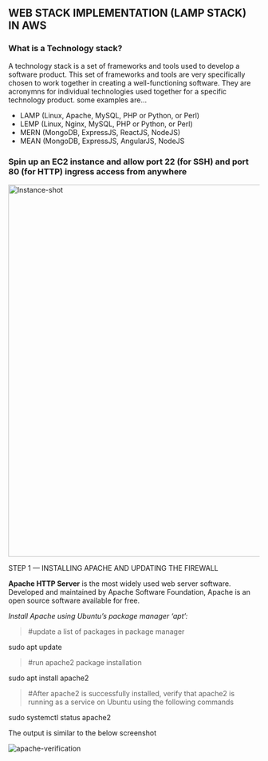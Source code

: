 ## WEB STACK IMPLEMENTATION (LAMP STACK) IN AWS

### What is a Technology stack?
A technology stack is a set of frameworks and tools used to develop a software product. This set of frameworks and tools are very specifically chosen to work together in creating a well-functioning software. They are acronymns for individual technologies used together for a specific technology product. some examples are…

- LAMP (Linux, Apache, MySQL, PHP or Python, or Perl)
- LEMP (Linux, Nginx, MySQL, PHP or Python, or Perl)
- MERN (MongoDB, ExpressJS, ReactJS, NodeJS)
- MEAN (MongoDB, ExpressJS, AngularJS, NodeJS

### Spin up an EC2 instance and allow port 22 (for SSH) and port 80 (for HTTP) ingress access from anywhere
<img width="745" alt="Instance-shot" src="https://user-images.githubusercontent.com/40571508/135457594-8972241d-73b4-4894-ae57-97649b0e6910.PNG">

STEP 1 — INSTALLING APACHE AND UPDATING THE FIREWALL

**Apache HTTP Server** is the most widely used web server software. Developed and maintained by Apache Software Foundation, Apache is an open source software available for free.

*Install Apache using Ubuntu’s package manager ‘apt’:*

>#update a list of packages in package manager

sudo apt update

>#run apache2 package installation

sudo apt install apache2

>#After apache2 is successfully installed, verify that apache2 is running as a service on Ubuntu using the following commands

sudo systemctl status apache2

The output is similar to the below screenshot

![apache-verification](https://user-images.githubusercontent.com/40571508/135532326-9e51a794-0b05-4c54-a1e5-90cb0d4465af.PNG)
